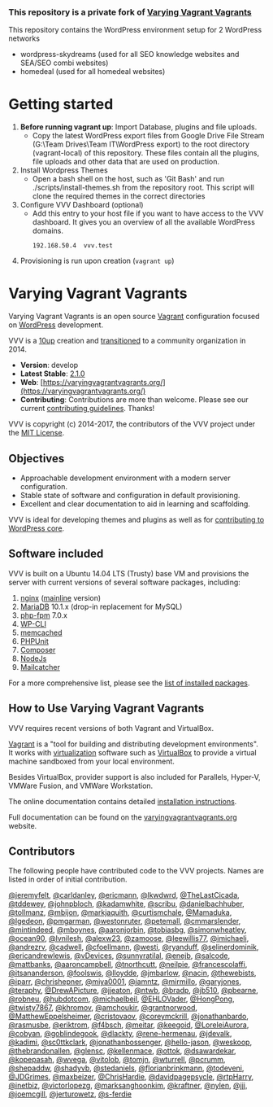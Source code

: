 ### This repository is a private fork of [Varying Vagrant Vagrants](https://github.com/Varying-Vagrant-Vagrants/VVV)

This repository contains the WordPress environment setup for 2 WordPress networks
* wordpress-skydreams (used for all SEO knowledge websites and SEA/SEO combi websites)
* homedeal (used for all homedeal websites)

# Getting started
1. **Before running vagrant up**: Import Database, plugins and file uploads.   
   * Copy the latest WordPress export files from Google Drive File Stream (G:\Team Drives\Team IT\WordPress export) to the root directory (vagrant-local) of this repository.
   These files contain all the plugins, file uploads and other data that are used on production.
1. Install Wordpress Themes
   * Open a bash shell on the host, such as 'Git Bash' and run ./scripts/install-themes.sh from the repository root. This script will clone the required themes in the correct directories
1. Configure VVV Dashboard (optional)
   * Add this entry to your host file if you want to have access to the VVV dashboard. It gives you an overview of all the available WordPress domains.
      ```
      192.168.50.4  vvv.test
      ```
1. Provisioning is run upon creation (`vagrant up`)

# Varying Vagrant Vagrants

Varying Vagrant Vagrants is an open source [Vagrant](https://www.vagrantup.com) configuration focused on [WordPress](https://wordpress.org) development.

VVV is a [10up](https://10up.com) creation and [transitioned](http://10up.com/blog/varying-vagrant-vagrants-future/) to a community organization in 2014.

* **Version**: develop
* **Latest Stable**: [2.1.0](https://github.com/Varying-Vagrant-Vagrants/VVV/releases/tag/2.1.0)
* **Web**: [https://varyingvagrantvagrants.org/](https://varyingvagrantvagrants.org/)
* **Contributing**: Contributions are more than welcome. Please see our current [contributing guidelines](https://varyingvagrantvagrants.org/docs/en-US/contributing/). Thanks!

VVV is copyright (c) 2014-2017, the contributors of the VVV project under the [MIT License](LICENSE).

## Objectives

* Approachable development environment with a modern server configuration.
* Stable state of software and configuration in default provisioning.
* Excellent and clear documentation to aid in learning and scaffolding.

VVV is ideal for developing themes and plugins as well as for [contributing to WordPress core](https://make.wordpress.org/core/).

## Software included

VVV is built on a Ubuntu 14.04 LTS (Trusty) base VM and provisions the server with current versions of several software packages, including:

1. [nginx](http://nginx.org/) ([mainline](http://nginx.com/blog/nginx-1-6-1-7-released/) version)
1. [MariaDB](https://mariadb.org/) 10.1.x (drop-in replacement for MySQL)
1. [php-fpm](http://php-fpm.org/) 7.0.x
1. [WP-CLI](http://wp-cli.org/)
1. [memcached](http://memcached.org/)
1. [PHPUnit](https://phpunit.de/)
1. [Composer](https://github.com/composer/composer)
1. [NodeJs](https://nodejs.org/)
1. [Mailcatcher](http://mailcatcher.me/)

For a more comprehensive list, please see the [list of installed packages](https://varyingvagrantvagrants.org/docs/en-US/installed-packages/).

## How to Use Varying Vagrant Vagrants

VVV requires recent versions of both Vagrant and VirtualBox.

[Vagrant](https://www.vagrantup.com) is a "tool for building and distributing development environments". It works with [virtualization](https://en.wikipedia.org/wiki/X86_virtualization) software such as [VirtualBox](https://www.virtualbox.org/) to provide a virtual machine sandboxed from your local environment.

Besides VirtualBox, provider support is also included for Parallels, Hyper-V, VMWare Fusion, and VMWare Workstation.

The online documentation contains detailed [installation instructions](https://varyingvagrantvagrants.org/docs/en-US/installation/).

Full documentation can be found on the [varyingvagrantvagrants.org](https://varyingvagrantvagrants.org) website.

## Contributors

The following people have contributed code to the VVV projects. Names are listed in order of initial contribution.

 [@jeremyfelt](https://github.com/jeremyfelt), [@carldanley](https://github.com/carldanley), [@ericmann](https://github.com/ericmann), [@lkwdwrd](https://github.com/lkwdwrd), [@TheLastCicada](https://github.com/TheLastCicada), [@tddewey](https://github.com/tddewey), [@johnpbloch](https://github.com/johnpbloch), [@kadamwhite](https://github.com/kadamwhite), [@scribu](https://github.com/scribu), [@danielbachhuber](https://github.com/danielbachhuber), [@tollmanz](https://github.com/tollmanz), [@mbijon](https://github.com/mbijon), [@markjaquith](https://github.com/markjaquith), [@curtismchale](https://github.com/curtismchale), [@Mamaduka](https://github.com/mamaduka), [@lgedeon](https://github.com/lgedeon), [@pmgarman](https://github.com/pmgarman), [@westonruter](https://github.com/westonruter), [@petemall](https://github.com/petemall), [@cmmarslender](https://github.com/cmmarslender), [@mintindeed](https://github.com/mintindeed), [@mboynes](https://github.com/mboynes), [@aaronjorbin](https://github.com/aaronjorbin), [@tobiasbg](https://github.com/tobiasbg), [@simonwheatley](https://github.com/simonwheatley), [@ocean90](https://github.com/ocean90), [@lvnilesh](https://github.com/lvnilesh), [@alexw23](https://github.com/alexw23), [@zamoose](https://github.com/zamoose), [@leewillis77](https://github.com/leewillis77), [@imichaeli](https://github.com/imichaeli), [@andrezrv](https://github.com/andrezrv), [@cadwell](https://github.com/cadwell), [@cfoellmann](https://github.com/cfoellmann), [@westi](https://github.com/westi), [@ryanduff](https://github.com/ryanduff), [@selinerdominik](https://github.com/selinerdominik), [@ericandrewlewis](https://github.com/ericandrewlewis), [@vDevices](https://github.com/vDevices), [@sunnyratilal](https://github.com/sunnyratilal), [@enejb](https://github.com/enejb), [@salcode](https://github.com/salcode), [@mattbanks](https://github.com/mattbanks), [@aaroncampbell](https://github.com/aaroncampbell), [@tnorthcutt](https://github.com/tnorthcutt), [@neilpie](https://github.com/neilpie), [@francescolaffi](https://github.com/francescolaffi), [@itsananderson](https://github.com/itsananderson), [@foolswis](https://github.com/foolswis), [@lloydde](https://github.com/lloydde), [@jmbarlow](https://github.com/jmbarlow), [@nacin](https://github.com/nacin), [@thewebists](https://github.com/thewebists), [@iparr](https://github.com/iparr), [@chrishepner](https://github.com/chrishepner), [@miya0001](https://github.com/miya0001), [@iamntz](https://github.com/iamntz), [@mirmillo](https://github.com/mirmillo), [@garyjones](https://github.com/garyjones), [@teraphy](https://github.com/teraphy), [@DrewAPicture](https://github.com/DrewAPicture), [@jjeaton](https://github.com/jjeaton), [@ntwb](https://github.com/ntwb), [@bradp](https://github.com/bradp), [@jb510](https://github.com/jb510), [@pbearne](https://github.com/pbearne), [@robneu](https://github.com/robneu), [@hubdotcom](https://github.com/hubdotcom), [@michaelbeil](https://github.com/michaelbeil), [@EHLOVader](https://github.com/EHLOVader), [@HongPong](https://github.com/HongPong), [@twisty7867](https://github.com/twisty7867), [@khromov](https://github.com/khromov), [@amchoukir](https://github.com/amchoukir), [@grantnorwood](https://github.com/grantnorwood), [@MatthewEppelsheimer](https://github.com/MatthewEppelsheimer), [@cristovaov](https://github.com/cristovaov), [@coreymckrill](https://github.com/coreymckrill), [@jonathanbardo](https://github.com/jonathanbardo), [@rasmusbe](https://github.com/rasmusbe), [@eriktrom](https://github.com/eriktrom), [@f4bsch](https://github.com/f4bsch), [@meitar](https://github.com/meitar), [@keegoid](https://github.com/keegoid), [@LoreleiAurora](https://github.com/LoreleiAurora), [@cobyan](https://github.com/cobyan), [@goblindegook](https://github.com/goblindegook), [@dlackty](https://github.com/dlackty), [@rene-hermenau](https://github.com/rene-hermenau), [@jdevalk](https://github.com/jdevalk), [@kadimi](https://github.com/kadimi), [@sc0ttkclark](https://github.com/sc0ttkclark), [@jonathanbossenger](https://github.com/jonathanbossenger), [@hello-jason](https://github.com/hello-jason), [@weskoop](https://github.com/weskoop), [@thebrandonallen](https://github.com/thebrandonallen), [@glensc](https://github.com/glensc), [@kellenmace](https://github.com/kellenmace), [@ottok](https://github.com/ottok), [@dsawardekar](https://github.com/dsawardekar), [@kopepasah](https://github.com/kopepaasah), [@wvega](https://github.com/wvega), [@vitolob](https://github.com/vitolob), [@tomjn](https://github.com/tomjn), [@wturrell](https://github.com/wturrell), [@pcrumm](https://github.com/pcrumm), [@shepaddw](https://github.com/shepaddw), [@shadyvb](https://github.com/shadyvb), [@stedaniels](https://github.com/stedaniels), [@florianbrinkmann](https://github.com/florianbrinkmann), [@todeveni](https://github.com/todeveni), [@JDGrimes](https://github.com/JDGrimes), [@maxbeizer](https://github.com/maxbeizer), [@ChrisHardie](https://github.com/ChrisHardie), [@davidpagepsycle](https://github.com/davidpagepsycle), [@rtpHarry](https://github.com/rtpHarry), [@inetbiz](https://github.com/inetbiz), [@victorlopezg](https://github.com/victorlopezg), [@marksanghoonkim](https://github.com/marksanghoonkim), [@kraftner](https://github.com/kraftner), [@nylen](https://github.com/nylen), [@jjj](https://github.com/jjj), [@joemcgill](https://github.com/joemcgill), [@jerturowetz](https://github.com/jerturowetz), [@s-ferdie](https://github.com/s-ferdie)
